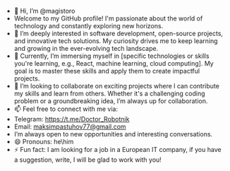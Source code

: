 - 👋 Hi, I’m @magistoro
- Welcome to my GitHub profile! I'm passionate about the world of technology and constantly exploring new horizons.
- 👀 I’m deeply interested in software development, open-source projects, and innovative tech solutions. My curiosity drives me to keep learning and growing in the ever-evolving tech landscape.
- 🌱 Currently, I’m immersing myself in [specific technologies or skills you're learning, e.g., React, machine learning, cloud computing]. My goal is to master these skills and apply them to create impactful projects.
- 💞️ I’m looking to collaborate on exciting projects where I can contribute my skills and learn from others. Whether it's a challenging coding problem or a groundbreaking idea, I’m always up for collaboration.
- 📫 Feel free to connect with me via:
- Telegram: https://t.me/Doctor_Robotnik
- Email: maksimpastuhov77@gmail.com
- I’m always open to new opportunities and interesting conversations.
- 😄 Pronouns: he\him
- ⚡ Fun fact: I am looking for a job in a European IT company, if you have a suggestion, write, I will be glad to work with you!

<!---
magistoro/magistoro is a ✨ special ✨ repository because its `README.md` (this file) appears on your GitHub profile.
You can click the Preview link to take a look at your changes.
--->
